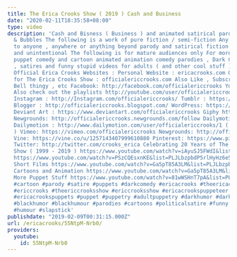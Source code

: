 ```yaml
---
title: The Erica Crooks Show ( 2019 ) Cash and Business
date: "2020-02-11T18:35:58+08:00"
type: video
description: 'Cash and Bisness ( Business ) and animated satirical parody on Splash
  & Bubbles The following is a work of pure fiction / semi-fiction Any similarity
  to anyone , anywhere or anything beyond parody and satirical fiction is coincidental
  and unintentional The following is for mature audiences only For more hilarious
  puppet comedy and cartoon animated animation comedy parodies , Dark Comedy humor
  , satires and funny stupid videos for adults ( and other cool stuff ) visit The
  Official Erica Crooks Websites : Personal Website : ericacrooks.com Official Website
  for The Erica Crooks Show : officialericcrooks.com Also Like , Subscribe , Notification
  Bell thingy , etc Facebook: http://facebook.com/officialericcrooks YouTube : http://youtube.com/user/officialericcrooks/videos
  Also check out the playlists http://youtube.com/user/officialericcrooks/playlists
  Instagram : http://Instagram.com/officialericcrooks/ Tumblr : https://officialericcrooks.tumblr.com/
  Blogger : http://officialericcrooks.blogspot.com/ WordPress: https://officialericcrooks.wordpress.com
  Deviant Art : https://www.deviantart.com/officialericcrooks Giphy https://giphy.com/channel/ericacrooks
  Newgrounds: http://officialericcrooks.newgrounds.com/follow Dailymotion : https://www.dailymotion.com/officialericcrooks1
  Dailymotion : http://www.dailymotion.com/user/officialericcrooks/1 ( old account
  ) Vimeo: https://vimeo.com/officialericcrooks Newgrounds: http://officialericcrooks.newgrounds.com
  Vine: https://vine.co/u/1257143407999610880 Pinterest: https://www.pinterest.com/officialec1/
  Twitter: http://twitter.com/crooks_erica Celebrating 20 Years of The Erica Crooks
  Show ( 1999 - 2019 ) https://www.youtube.com/watch?v=iAyuSJ5FWdI&list=PLJLbzpbdP5rlZadbTcja_61CDqfMZdngC
  https://www.youtube.com/watch?v=PSzCQEsxnKE&list=PLJLbzpbdP5rlHyHz6e50XDk6UuQ5mi_8R
  Short Films https://www.youtube.com/watch?v=Ga5pT85A3LM&list=PLJLbzpbdP5rnQ4F0a9BOFEZ0OvvSK_ygK
  Cartoons and Animation https://www.youtube.com/watch?v=Ga5pT85A3LM&list=PLJLbzpbdP5rm3Uof6NGtpgWsClgkO2wDT
  More Puppet Stuff https://www.youtube.com/watch?v=81wWSHnT7pA&list=PLJLbzpbdP5rk29aoKHfNFv_8g5gTSYRqq
  #cartoon #parody #satire #puppets #darkcomedy #ericacrooks #theericacrooksshow #ericacrooksshow
  #ericcrooks #theericcrooksshow #ericcrooksshow #ericacrookspuppeteer #ericacrookspuppet
  #ericacrookspuppets #puppet #puppetry #adultpuppetry #darkhumor #darkhumour #blackcomedy
  #blackhumor #blackhumour #parodies #cartoons #politicalsatire #funny #comedy #humor
  #humour #slapstick'
publishdate: "2019-02-09T00:31:15.000Z"
url: /ericacrooks/55NtpM-Nrb0/
providers:
  youtube:
    id: 55NtpM-Nrb0
---
```

